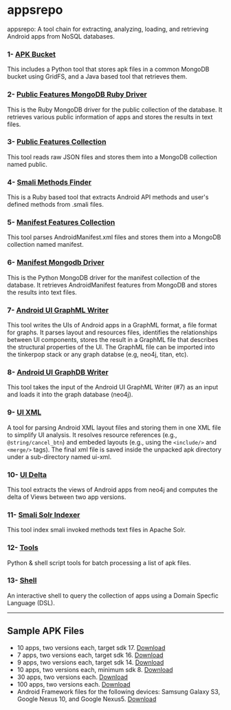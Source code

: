 appsrepo
========

appsrepo: A tool chain for extracting, analyzing, loading, and retrieving Android apps from NoSQL databases.

### 1- [APK Bucket](apk_bucket/)
This includes a Python tool that stores apk files in a common MongoDB bucket using GridFS, and a Java based tool that retrieves them.

### 2- [Public Features MongoDB Ruby Driver](public_mongodb_driver/)
This is the Ruby MongoDB driver for the public collection of the database. It retrieves various public information of apps and stores the results in text files.

### 3- [Public Features Collection](public_features/)
This tool reads raw JSON files and stores them into a MongoDB collection named public.

### 4- [Smali Methods Finder](smali-methods-finder/)
This is a Ruby based tool that extracts Android API methods and user's defined methods from .smali files.

### 5- [Manifest Features Collection](manifest_features/)
This tool parses AndroidManifest.xml files and stores them into a MongoDB collection named manifest.

### 6- [Manifest Mongodb Driver](manifest_mongodb_driver/)
This is the Python MongoDB driver for the manifest collection of the database. It retrieves AndroidManifest features from MongoDB and stores the results into text files.

### 7- [Android UI GraphML Writer](ui-graphml/)
This tool writes the UIs of Android apps in a GraphML format, a file format for graphs. It parses layout and resources files, 
identifies the relationships between UI components, stores the result in a GraphML file that describes the structural properties of the UI.
The GraphML file can be imported into the tinkerpop stack or any graph databse (e.g, neo4j, titan, etc).

### 8- [Android UI GraphDB Writer](ui-graphdb-writer/)
This tool takes the input of the Android UI GraphML Writer (#7) as an input and loads it into the graph database (neo4j).

### 9- [UI XML](ui-xml)
A tool for parsing Android XML layout files and storing them in
one XML file to simplify UI analysis. It resolves resource references (e.g.,
```@string/cancel_btn```) and embeded layouts (e.g., using the ```<include/>``` and
```<merge/>``` tags). The final xml file is saved inside the unpacked apk directory
under a sub-directory named ui-xml.

### 10- [UI Delta](ui-diff/)
This tool extracts the views of Android apps from neo4j and computes the delta of Views between two app versions.

### 11- [Smali Solr Indexer](smali-solr-indexer/)
This tool index smali invoked methods text files in Apache Solr.


### 12- [Tools](tools/)
Python & shell script tools for batch processing a list of apk files.

### 13- [Shell](shell/)
An interactive shell to query the collection of apps using a Domain Specfic Language (DSL).

- - -

## Sample APK Files
- 10 apps, two versions each, target sdk 17. [Download](https://drive.google.com/uc?export=download&id=0Byamwcm0_ml5SjJvZlpNV2lERkk)
- 7 apps, two versions each, target sdk 16. [Download](https://drive.google.com/uc?export=download&id=0Byamwcm0_ml5d3licGJYOVBlb28)
- 9 apps, two versions each, target sdk 14. [Download](https://drive.google.com/uc?export=download&id=0Byamwcm0_ml5bHlrOVQ1SlhTcVE)
- 10 apps, two versions each, minimum sdk 8. [Download](https://drive.google.com/uc?export=download&id=0Byamwcm0_ml5bm54WGtFa185TTA)
- 30 apps, two versions each. [Download](https://copy.com/cpTOnNZyG6PKYRG7)
- 100 apps, two versions each. [Download](https://drive.google.com/uc?export=download&id=0Byamwcm0_ml5SUhUTTdTZUVIYmc)
- Android Framework files for the following devices: Samsung Galaxy S3, Google Nexus 10, and Google Nexus5. [Download](https://drive.google.com/uc?export=download&id=0Byamwcm0_ml5SFpVclR3YzlvZms)

